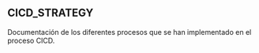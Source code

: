 ## CICD_STRATEGY
Documentación de los diferentes procesos que se han implementado en el proceso CICD.
